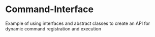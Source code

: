 # Command-Interface
Example of using interfaces and abstract classes to create an API for dynamic command registration and execution
